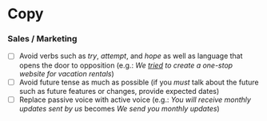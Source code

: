 # Copy

### Sales / Marketing

- [ ] Avoid verbs such as _try_, _attempt_, and _hope_ as well as language that opens the door to opposition (e.g.: _We <u>tried</u> to create a one-stop website for vacation rentals_)
- [ ] Avoid future tense as much as possible (if you _must_ talk about the future such as future features or changes, provide expected dates)
- [ ] Replace passive voice with active voice (e.g.: _You will receive monthly updates sent by us_ becomes _We send you monthly updates_)
